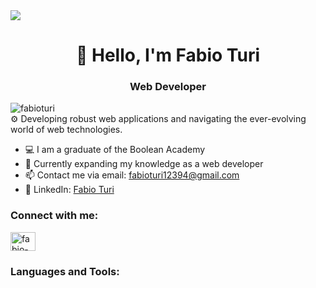 <img src="https://wallpaperxyz.com/wp-content/uploads/Gif-Animated-Wallpaper-Background-Full-HD-Free-Download-for-PC-Macbook-261121-Wallpaperxyz.com-4.gif">
<h1 align="center">🚀 Hello, I'm Fabio Turi</h1>
<h3 align="center">Web Developer</h3>

<p align="left">
  <img src="https://komarev.com/ghpvc/?username=fabioturi&label=Profile%20Views&color=068efe&style=for-the-badge" alt="fabioturi" />
  <br>
  ⚙️ Developing robust web applications and navigating the ever-evolving world of web technologies.
</p>

- 💻 I am a graduate of the Boolean Academy
- 📖 Currently expanding my knowledge as a web developer
- 📫 Contact me via email: fabioturi12394@gmail.com
- 🔗 LinkedIn: [Fabio Turi](https://www.linkedin.com/in/fabio-turi-js/)

<h3 align="left">Connect with me:</h3>
<p align="left">
  <a href="https://linkedin.com/in/fabio-turi-js/" target="_blank"><img align="center" src="https://raw.githubusercontent.com/rahuldkjain/github-profile-readme-generator/master/src/images/icons/Social/linked-in-alt.svg" alt="fabio-turi-js" height="30" width="40" /></a>
</p>

<h3 align="left">Languages and Tools:</h3>
<p align="left">
  <!-- Add your preferred languages and tools here -->
</p>
